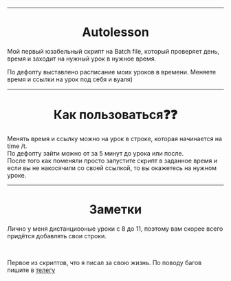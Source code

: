 <hr>
<h1 align="center">Autolesson</h1>
<p>Мой первый юзабельный скрипт на Batch file, который проверяет день, время и заходит на нужный урок в нужное время.</p>
<p>По дефолту выставлено расписание моих уроков в времени. Меняете время и ссылки на урок под себя и вуаля)</p>
<hr>
<h1 align="center">Как пользоваться❓❓</h1>
<p>Менять время и ссылку можно на урок в строке, которая начинается на time /t. <br>
По дефолту зайти можно от за 5 минут до урока или после. <br>
После того как поменяли просто запустите скрипт в заданное время и если вы не накосячили со своей ссылкой, то вы окажетесь на нужном уроке.</p>
<hr>
<h1 align="center">Заметки</h1>
<p> Лично у меня дистанциооные уроки с 8 до 11, поэтому вам скорее всего придётся добавлять свои строки. </p> <br>
<p> Первое из скриптов, что я писал за свою жизнь. По поводу багов пишите в <a href="https://xlingy.t.me" target="_blank">телегу</a> 

